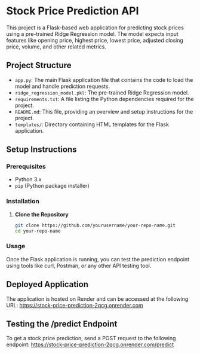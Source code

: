 # Stock Price Prediction API

This project is a Flask-based web application for predicting stock prices using a pre-trained Ridge Regression model. The model expects input features like opening price, highest price, lowest price, adjusted closing price, volume, and other related metrics.

## Project Structure


- `app.py`: The main Flask application file that contains the code to load the model and handle prediction requests.
- `ridge_regression_model.pkl`: The pre-trained Ridge Regression model.
- `requirements.txt`: A file listing the Python dependencies required for the project.
- `README.md`: This file, providing an overview and setup instructions for the project.
- `templates/`: Directory containing HTML templates for the Flask application.

## Setup Instructions

### Prerequisites

- Python 3.x
- `pip` (Python package installer)

### Installation

1. **Clone the Repository**

   ```bash
   git clone https://github.com/yourusername/your-repo-name.git
   cd your-repo-name

### Usage

Once the Flask application is running, you can test the prediction endpoint using tools like curl, Postman, or any other API testing tool.

## Deployed Application

The application is hosted on Render and can be accessed at the following URL:
https://stock-price-prediction-2qcg.onrender.com

## Testing the /predict Endpoint

To get a stock price prediction, send a POST request to the following endpoint:
https://stock-price-prediction-2qcg.onrender.com/predict
